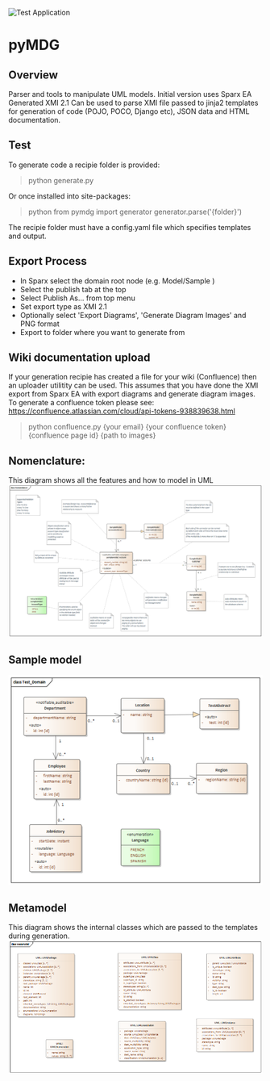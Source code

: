 ![Test Application](https://github.com/Semprini/pyMDG/workflows/Test%20Application/badge.svg)
# pyMDG

## Overview
Parser and tools to manipulate UML models. Initial version uses Sparx EA Generated XMI 2.1
Can be used to parse XMI file passed to jinja2 templates for generation of code (POJO, POCO, Django etc), JSON data and HTML documentation.

## Test
To generate code a recipie folder is provided:
> python generate.py <recipie folder>

Or once installed into site-packages:
> python
> from pymdg import generator
> generator.parse('{folder}')

The recipie folder must have a config.yaml file which specifies templates and output.

## Export Process
- In Sparx select the domain root node  (e.g. Model/Sample )
- Select the publish tab at the top
- Select Publish As... from top menu
- Set export type as XMI 2.1
- Optionally select 'Export Diagrams', 'Generate Diagram Images' and PNG format
- Export to folder where you want to generate from

## Wiki documentation upload
If your generation recipie has created a file for your wiki (Confluence) then an uploader utilitity can be used. This assumes that you have done the XMI export from Sparx EA with export diagrams and generate diagram images. 
To generate a confluence token please see: https://confluence.atlassian.com/cloud/api-tokens-938839638.html
> python confluence.py {your email} {your confluence token} {confluence page id} {path to images}

## Nomenclature:
This diagram shows all the features and how to model in UML
![Nomenclature](/test_recipie/Images/EAID_9100ADB5_EFF8_4ded_BA61_E8564C8134AC.png)

## Sample model
![Sample model](/test_recipie/Images/EAID_8B1CACEB_2CAB_458e_BED9_DA3ADD6F3F70.png)

## Metamodel
This diagram shows the internal classes which are passed to the templates during generation.
![Metamodel](/test_recipie/Images/EAID_B080F856_9EFB_46f2_8D69_1C79956D714A.png)
